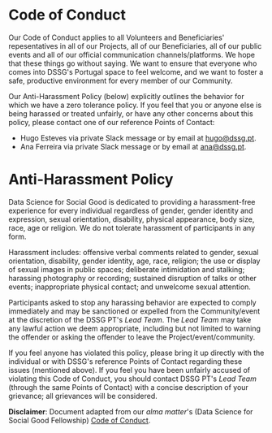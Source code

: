 # Code of Conduct

Our Code of Conduct applies to all Volunteers and Beneficiaries' repesentatives in all of our Projects, all of our Beneficiaries, all of our public events and all of our official communication channels/platforms. We hope that these things go without saying. We want to ensure that everyone who comes into DSSG's Portugal space to feel welcome, and we want to foster a safe, productive environment for every member of our Community.

Our Anti-Harassment Policy (below) explicitly outlines the behavior for which we have a zero tolerance policy. If you feel that you or anyone else is being harassed or treated unfairly, or have any other concerns about this policy, please contact one of our reference Points of Contact: 

+ Hugo Esteves via private Slack message or by email at hugo@dssg.pt. 
+ Ana Ferreira via private Slack message or by email at ana@dssg.pt. 

# Anti-Harassment Policy

Data Science for Social Good is dedicated to providing a harassment-free experience for every individual regardless of gender, gender identity and expression, sexual orientation, disability, physical appearance, body size, race, age or religion. We do not tolerate harassment of participants in any form.

Harassment includes: offensive verbal comments related to gender, sexual orientation, disability, gender identity, age, race, religion; the use or display of sexual images in public spaces; deliberate intimidation and stalking; harassing photography or recording; sustained disruption of talks or other events; inappropriate physical contact; and unwelcome sexual attention.

Participants asked to stop any harassing behavior are expected to comply immediately and may be sanctioned or expelled from the Community/event at the discretion of the DSSG PT's _Lead Team_. The _Lead Team_ may take any lawful action we deem appropriate, including but not limited to warning the offender or asking the offender to leave the Project/event/community. 

If you feel anyone has violated this policy, please bring it up directly with the individual or with DSSG's reference Points of Contact regarding these issues (mentioned above). If you feel you have been unfairly accused of violating this Code of Conduct, you should contact DSSG PT's _Lead Team_ (through the same Points of Contact) with a concise description of your grievance; all grievances will be considered.

**Disclaimer**: Document adapted from our _alma matter_'s (Data Science for Social Good Fellowship) [Code of Conduct](https://github.com/dssg/dssg-manual/blob/master/manual.md#code-of-conduct).
